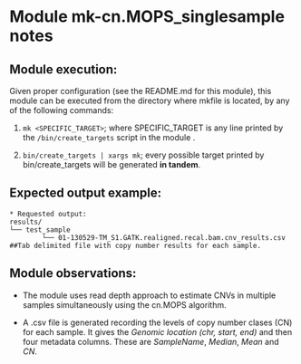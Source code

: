 #	Module mk-cn.MOPS_singlesample notes	#

## Module execution:

Given proper configuration (see the README.md for this module), this module can be executed from the directory where mkfile is located, by any of the following commands:

1) `mk <SPECIFIC_TARGET>`; where SPECIFIC_TARGET is any line printed by the `/bin/create_targets` script in the module  .

2) `bin/create_targets | xargs mk`; every possible target printed by bin/create_targets will be generated **in tandem**.

## Expected output example:

````
* Requested output:
results/
└── test_sample
        └── 01-130529-TM_S1.GATK.realigned.recal.bam.cnv_results.csv	##Tab delimited file with copy number results for each sample.

````

## Module observations:

* The module uses read depth approach to estimate CNVs in multiple samples simultaneously using the cn.MOPS algorithm.

* A .csv file is generated recording the levels of copy number clases (CN) for each sample. It gives the _Genomic location (chr, start, end)_ and then four metadata columns. These are _SampleName_, _Median_, _Mean_ and _CN_. 
